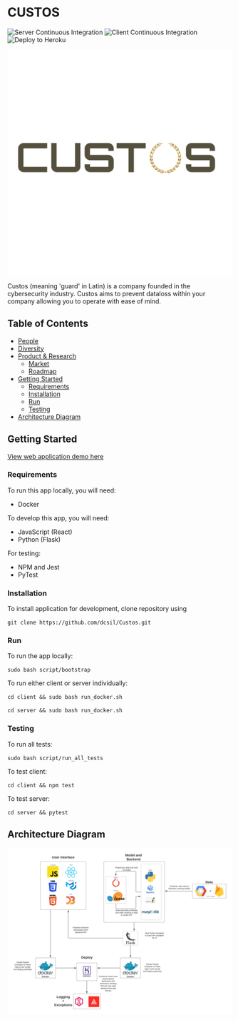 # CUSTOS
![Server Continuous Integration](https://github.com/dcsil/Custos/workflows/Server%20Continuous%20Integration/badge.svg)
![Client Continuous Integration](https://github.com/dcsil/Custos/workflows/Client%20Continuous%20Integration/badge.svg)
![Deploy to Heroku](https://github.com/dcsil/Custos/workflows/Deploy%20to%20Heroku/badge.svg)

![Team Logo](./logo.png)

Custos (meaning 'guard' in Latin) is a company founded in the cybersecurity industry. Custos aims to prevent dataloss within your company allowing you to operate with ease of mind.

Table of Contents
---

- [People](./team/)
- [Diversity](./team/diversity.md)
- [Product & Research](./product_research/)
    - [Market](./product_research/market.md)
    - [Roadmap](./product_research/roadmap.md)
- [Getting Started](#getting-started)
    - [Requirements](#requirements)
    - [Installation](#installation)
    - [Run](#run)
    - [Testing](#testing)
- [Architecture Diagram](#architecture-diagram)


## Getting Started

[View web application demo here](https://custos-client.herokuapp.com/)

### Requirements
To run this app locally, you will need:

* Docker

To develop this app, you will need:
* JavaScript (React)
* Python (Flask)

For testing:
* NPM and Jest
* PyTest

### Installation

To install application for development, clone repository using

```
git clone https://github.com/dcsil/Custos.git
```

### Run 

To run the app locally:
```
sudo bash script/bootstrap
```

To run either client or server individually:
```
cd client && sudo bash run_docker.sh
```
```
cd server && sudo bash run_docker.sh
```

### Testing

To run all tests:
```
sudo bash script/run_all_tests
```

 To test client:
 ```
 cd client && npm test
 ```

 To test server:

 ```
 cd server && pytest
 ```


## Architecture Diagram

![Architecture](./architecture-diagram.png)
